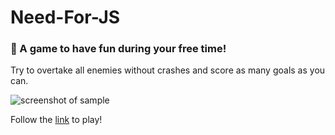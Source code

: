 # Need-For-JS
### 🚗 A game to have fun during your free time! 

Try to overtake all enemies without crashes and score as many goals as you can.

![screenshot of sample](https://i.imgur.com/YCfwhLS.gif)

Follow the [link](https://nastasiamitsina.github.io/Need-For-JS/) to play!
